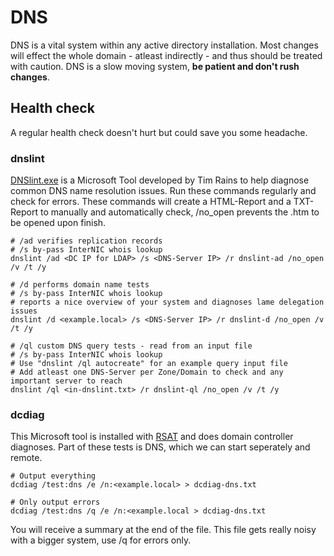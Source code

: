 # DNS
DNS is a vital system within any active directory installation. Most changes will effect the whole domain - atleast indirectly - and thus should be treated with caution. DNS is a slow moving system, **be patient and don't rush changes**.

## Health check
A regular health check doesn't hurt but could save you some headache.

### dnslint
[DNSlint.exe](https://support.microsoft.com/en-us/help/321045/description-of-the-dnslint-utility) is a Microsoft Tool developed by Tim Rains to help diagnose common DNS name resolution issues. Run these commands regularly and check for errors. These commands will create a HTML-Report and a TXT-Report to manually and automatically check, /no_open  prevents the .htm to be opened upon finish.
```shell
# /ad verifies replication records
# /s by-pass InterNIC whois lookup
dnslint /ad <DC IP for LDAP> /s <DNS-Server IP> /r dnslint-ad /no_open /v /t /y

# /d performs domain name tests
# /s by-pass InterNIC whois lookup
# reports a nice overview of your system and diagnoses lame delegation issues
dnslint /d <example.local> /s <DNS-Server IP> /r dnslint-d /no_open /v /t /y

# /ql custom DNS query tests - read from an input file
# /s by-pass InterNIC whois lookup
# Use "dnslint /ql autocreate" for an example query input file
# Add atleast one DNS-Server per Zone/Domain to check and any important server to reach
dnslint /ql <in-dnslint.txt> /r dnslint-ql /no_open /v /t /y
```

### dcdiag
This Microsoft tool is installed with [RSAT](https://support.microsoft.com/en-us/help/2693643/remote-server-administration-tools-rsat-for-windows-operating-systems) and does domain controller diagnoses. Part of these tests is DNS, which we can start seperately and remote.
```shell
# Output everything
dcdiag /test:dns /e /n:<example.local> > dcdiag-dns.txt

# Only output errors
dcdiag /test:dns /q /e /n:<example.local > dcdiag-dns.txt
```
You will receive a summary at the end of the file. This file gets really noisy with a bigger system, use /q for errors only.

